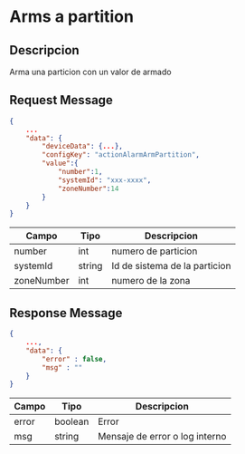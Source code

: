 # Arms a partition

## Descripcion

Arma una particion con un valor de armado

## Request Message

```json
{
    ...
    "data": {
        "deviceData": {...},
        "configKey": "actionAlarmArmPartition",
        "value":{
            "number":1,
            "systemId": "xxx-xxxx",
            "zoneNumber":14
        }
    }
}

```

| Campo      | Tipo   | Descripcion                   |
| ---------- | ------ | ----------------------------- |
| number     | int    | numero de particion           |
| systemId   | string | Id de sistema de la particion |
| zoneNumber | int    | numero de la zona             |

## Response Message

```json
{
    ...,
    "data": {
        "error" : false,
        "msg" : ""
    }
}
```

| Campo | Tipo    | Descripcion                    |
| ----- | ------- | ------------------------------ |
| error | boolean | Error                          |
| msg   | string  | Mensaje de error o log interno |
